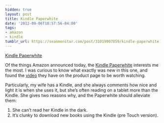 ```yaml
---
hidden: true
layout: post
title: Kindle Paperwhite
date: '2012-09-06T18:57:56-04:00'
tags:
- amazon
- kindle
tumblr_url: https://seanmonstar.com/post/31019907859/kindle-paperwhite
---
```

[Kindle Paperwhite](http://www.amazon.com/gp/product/B007OZNZG0/?tag=seanmonstar-20)  

Of the things Amazon announced today, the [Kindle Paperwhite](http://www.amazon.com/gp/product/B007OZNZG0/?tag=seanmonstar-20) interests me the most. I was curious to know what exactly was new in this one, and found the [video](http://www.amazon.com/gp/mpd/permalink/m9OMW36M7OB0R/?tag=seanmonstar-20) they have on the product page to be worth watching.

Particularly, my wife has a Kindle, and she always comments how nice and light it is when she uses it, but she’s often reading on a tablet more than the Kindle. She gives two reasons why, and the Paperwhite should alleviate them:

1. She can’t read her Kindle in the dark.
2. It’s clunky to download new books using the Kindle (pre Touch version).
